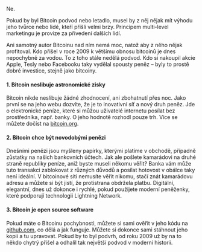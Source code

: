 Ne.

Pokud by byl Bitcoin podvod nebo letadlo, musel by z něj nějak mít výhodu jeho tvůrce nebo lidé, kteří přišli velmi brzy. Principem multi-level marketingu je provize za přivedení dalších lidí.

Ani samotný autor Bitcoinu nad ním nemá moc, natož aby z něho nějak profitoval. Kdo přišel v roce 2009 k většímu obnosu bitcoinů je dnes nepochybně za vodou. To z toho stále nedělá podvod. Kdo si nakoupil akcie Apple, Tesly nebo Facebooku taky vydělal spousty peněz – byly to prostě dobré investice, stejně jako bitcoiny.

#### 1. Bitcoin neslibuje astronomické zisky
Bitcoin nikde neslibuje žádné zhodnocení, ani zbohatnutí přes noc. Jako první se na jeho webu dozvíte, že je to inovativní síť a nový druh peněz. Jde o elektronické peníze, které si můžou uživatelé internetu posílat bez prostředníka, např. banky. O jeho hodnotě rozhodl pouze trh. Více se můžete dočíst na [bitcoin.org](https://bitcoin.org).

#### 2. Bitcoin chce být novodobými penězi
Dnešními penězi jsou myšleny papírky, kterými platíme v obchodě, případně zůstatky na našich bankovních účtech. Jak ale pošlete kamarádovi na druhé straně republiky peníze, aniž byste museli někomu věřit? Banka vám může tuto transakci zablokovat z různých důvodů a posílat hotovost v obálce taky není ideální. V bitcoinové síti nemusíte věřit nikomu, stačí znát kamarádovu adresu a můžete si být jistí, že protistrana obdržela platbu. Digitální, elegantní, dnes už dokonce i rychlé, pokud použijete moderní peněženky, které podporují technologii Lightning Network.

#### 3. Bitcoin je open source software
Pokud máte o Bitcoinu pochybnosti, můžete si sami ověřit v jeho kódu na [github.com](https://github.com/bitcoin/), co dělá a jak funguje. Můžete si dokonce sami stáhnout jeho kopii a tu upravovat. Pokud by to byl podvrh, od roku 2009 už by na to někdo chytrý přišel a odhalil tak největší podvod v moderní historii.